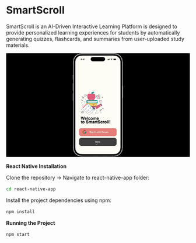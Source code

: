 # SmartScroll
SmartScroll is an AI-Driven Interactive Learning Platform is designed to provide personalized
learning experiences for students by automatically generating quizzes,
flashcards, and summaries from user-uploaded study materials.

![SmartScroll Mock-Up](SmartScroll_gif_mockup_2.gif)

**React Native Installation**

Clone the repository -> Navigate to react-native-app folder:

```bash
cd react-native-app
```

Install the project dependencies using npm:

```bash
npm install
```

**Running the Project**

```bash
npm start
```